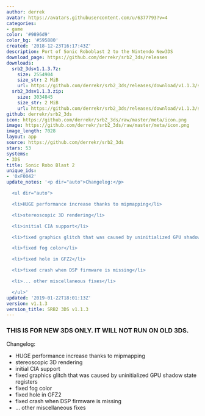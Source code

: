 ```yaml
---
author: derrek
avatar: https://avatars.githubusercontent.com/u/6377793?v=4
categories:
- game
color: '#9896d9'
color_bg: '#595880'
created: '2018-12-23T16:17:43Z'
description: Port of Sonic Roboblast 2 to the Nintendo New3DS
download_page: https://github.com/derrekr/srb2_3ds/releases
downloads:
  srb2_3dsv1.1.3.7z:
    size: 2554904
    size_str: 2 MiB
    url: https://github.com/derrekr/srb2_3ds/releases/download/v1.1.3/srb2_3dsv1.1.3.7z
  srb2_3dsv1.1.3.zip:
    size: 3034845
    size_str: 2 MiB
    url: https://github.com/derrekr/srb2_3ds/releases/download/v1.1.3/srb2_3dsv1.1.3.zip
github: derrekr/srb2_3ds
icon: https://github.com/derrekr/srb2_3ds/raw/master/meta/icon.png
image: https://github.com/derrekr/srb2_3ds/raw/master/meta/icon.png
image_length: 7028
layout: app
source: https://github.com/derrekr/srb2_3ds
stars: 53
systems:
- 3DS
title: Sonic Robo Blast 2
unique_ids:
- '0xF0042'
update_notes: '<p dir="auto">Changelog:</p>

  <ul dir="auto">

  <li>HUGE performance increase thanks to mipmapping</li>

  <li>stereoscopic 3D rendering</li>

  <li>initial CIA support</li>

  <li>fixed graphics glitch that was caused by uninitialized GPU shadow state registers</li>

  <li>fixed fog color</li>

  <li>fixed hole in GFZ2</li>

  <li>fixed crash when DSP firmware is missing</li>

  <li>... other miscellaneous fixes</li>

  </ul>'
updated: '2019-01-22T18:01:13Z'
version: v1.1.3
version_title: SRB2 3DS v1.1.3
---
```

### THIS IS FOR NEW 3DS ONLY. IT WILL NOT RUN ON OLD 3DS.

Changelog:
- HUGE performance increase thanks to mipmapping
- stereoscopic 3D rendering
- initial CIA support
- fixed graphics glitch that was caused by uninitialized GPU shadow state registers
- fixed fog color
- fixed hole in GFZ2
- fixed crash when DSP firmware is missing
- ... other miscellaneous fixes